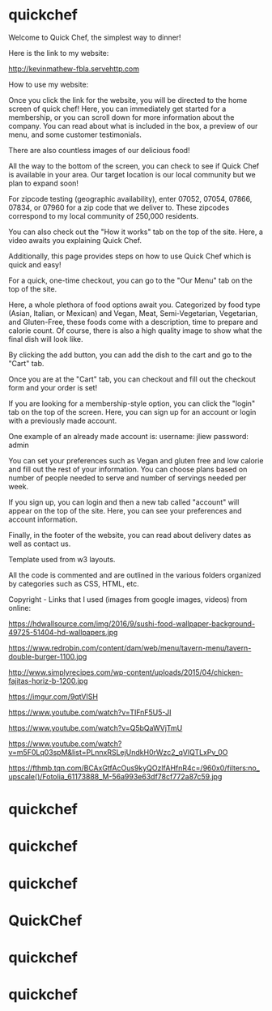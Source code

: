 # quickchef

Welcome to Quick Chef, the simplest way to dinner!


Here is the link to my website: 

http://kevinmathew-fbla.servehttp.com

How to use my website:

Once you click the link for the website, you will be directed to the home screen of quick chef! 
Here, you can immediately get started for a membership, or you can scroll down for more information about the company. 
You can read about what is included in the box, a preview of our menu, and some customer testimonials.

There are also countless images of our delicious food!

All the way to the bottom of the screen, you can check to see if Quick Chef is available in your area. 
Our target location is our local community but we plan to expand soon!

For zipcode testing (geographic availability), enter 07052, 07054, 07866, 07834, or 07960 for a zip code that we deliver to. These zipcodes correspond to my local community of 250,000 residents. 

You can also check out the "How it works" tab on the top of the site. Here, a video awaits you explaining Quick Chef.

Additionally, this page provides steps on how to use Quick Chef which is quick and easy!

For a quick, one-time checkout, you can go to the "Our Menu" tab on the top of the site.

Here, a whole plethora of food options await you. Categorized by food type (Asian, Italian, or Mexican) and Vegan, Meat, Semi-Vegetarian, Vegetarian, and Gluten-Free, these foods come with a description, time to prepare and calorie count. Of course, there is also a high quality image to show what the final dish will look like.

By clicking the add button, you can add the dish to the cart and go to the "Cart" tab.

Once you are at the "Cart" tab, you can checkout and fill out the checkout form and your order is set!

If you are looking for a membership-style option, you can click the "login" tab on the top of the screen. Here, you can sign up for an account or login with a previously made account. 

One example of an already made account is: username: jliew  password: admin

You can set your preferences such as Vegan and gluten free and low calorie and fill out the rest of your information. You can choose plans based on number of people needed to serve and number of servings needed per week.

If you sign up, you can login and then a new tab called "account" will appear on the top of the site. Here, you can see your preferences and account information.

Finally, in the footer of the website, you can read about delivery dates as well as contact us.

Template used from w3 layouts.

All the code is commented and are outlined in the various folders organized by categories such as CSS, HTML, etc.

Copyright - Links that I used (images from google images, videos) from online:

https://hdwallsource.com/img/2016/9/sushi-food-wallpaper-background-49725-51404-hd-wallpapers.jpg

https://www.redrobin.com/content/dam/web/menu/tavern-menu/tavern-double-burger-1100.jpg

http://www.simplyrecipes.com/wp-content/uploads/2015/04/chicken-fajitas-horiz-b-1200.jpg

https://imgur.com/9qtVISH

https://www.youtube.com/watch?v=TIFnF5U5-JI

https://www.youtube.com/watch?v=Q5bQaWVjTmU

https://www.youtube.com/watch?v=m5F0Lq03spM&list=PLnnxRSLejUndkH0rWzc2_qVlQTLxPv_0O

https://fthmb.tqn.com/BCAxGtfAcOus9kyQOzlfAHfnR4c=/960x0/filters:no_upscale()/Fotolia_61173888_M-56a993e63df78cf772a87c59.jpg


# quickchef
# quickchef
# quickchef
# QuickChef
# quickchef
# quickchef
